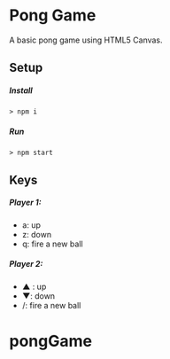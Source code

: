 # Pong Game

A basic pong game using HTML5 Canvas.

## Setup

##### Install

`> npm i`

##### Run

`> npm start`

## Keys

##### Player 1:
* a: up
* z: down
* q: fire a new ball

##### Player 2:
* ▲ : up
* ▼: down
* /: fire a new ball
# pongGame

